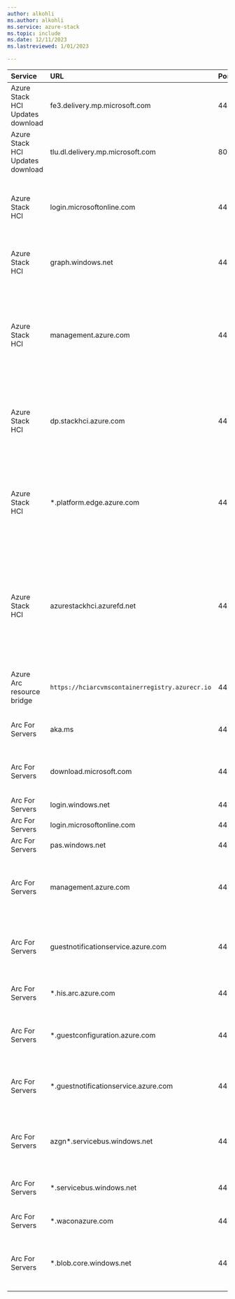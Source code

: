 ```yaml
---
author: alkohli
ms.author: alkohli
ms.service: azure-stack
ms.topic: include
ms.date: 12/11/2023
ms.lastreviewed: 1/01/2023

---
```



|Service |  URL | Port | Notes |
|   :---|  :---| :---| :---|
| Azure Stack HCI Updates download | fe3.delivery.mp.microsoft.com | 443 | For updating Azure Stack HCI, version 23H2. |
| Azure Stack HCI Updates download | tlu.dl.delivery.mp.microsoft.com | 80 | For updating Azure Stack HCI, version 23H2. |
| Azure Stack HCI | login.microsoftonline.com  | 443  | For Active Directory Authority and used for authentication, token fetch, and validation.|
| Azure Stack HCI  | graph.windows.net  | 443  | For Graph and used for authentication, token fetch, and validation.   |
| Azure Stack HCI  | management.azure.com  | 443  | For Resource Manager and used during initial bootstrapping of the cluster to Azure for registration purposes and to unregister the cluster. |
| Azure Stack HCI | dp.stackhci.azure.com | 443  | For Data plane that pushes up diagnostics data and used in the Azure portal pipeline and pushes billing data.    |
| Azure Stack HCI | *.platform.edge.azure.com | 443  | For Data plane used in the licensing and in pushing alerting and billing data. Required only for Azure Stack HCI, version 23H2.   |
| Azure Stack HCI | azurestackhci.azurefd.net   | 443  | Previous URL for Data plane. This URL was recently changed, customers who registered their cluster using this old URL must allowlist it as well.  |
| Azure Arc resource bridge | `https://hciarcvmscontainerregistry.azurecr.io` | 443 | For Arc VM container registry on Azure Stack HCI. |
| Arc For Servers | aka.ms   | 443  | For resolving the download script during installation.  |
| Arc For Servers | download.microsoft.com  | 443  | For downloading the Windows installation package.   |
| Arc For Servers | login.windows.net  | 443  | For Microsoft Entra ID     |
| Arc For Servers | login.microsoftonline.com    | 443  | For Microsoft Entra ID  |
| Arc For Servers | pas.windows.net | 443  | For Microsoft Entra ID   |
| Arc For Servers | management.azure.com | 443  | For Azure Resource Manager to create or delete the Arc Server resource |
| Arc For Servers | guestnotificationservice.azure.com  | 443  | For the notification service for extension and connectivity scenarios  |
| Arc For Servers | *.his.arc.azure.com  | 443  | For metadata and hybrid identity services |
| Arc For Servers | *.guestconfiguration.azure.com  | 443  | For extension management and guest configuration services  |
| Arc For Servers | *.guestnotificationservice.azure.com   | 443  | For notification service for extension and connectivity scenarios |
| Arc For Servers | azgn*.servicebus.windows.net  | 443  | For notification service for extension and connectivity scenarios  |
| Arc For Servers | *.servicebus.windows.net | 443  | For Windows Admin Center and SSH scenarios |
| Arc For Servers | *.waconazure.com   | 443  | For Windows Admin Center connectivity   |
| Arc For Servers | *.blob.core.windows.net | 443  | For download source for Azure Arc-enabled servers extensions  |
